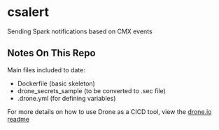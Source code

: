 # csalert
Sending Spark notifications based on CMX events

## Notes On This Repo
Main files included to date:

*  Dockerfile (basic skeleton)
* drone_secrets_sample (to be converted to .sec file)
* .drone.yml (for defining variables)

For more details on how to use Drone as a CICD tool, view the [drone.io readme](http://readme.drone.io/usage/overview/)